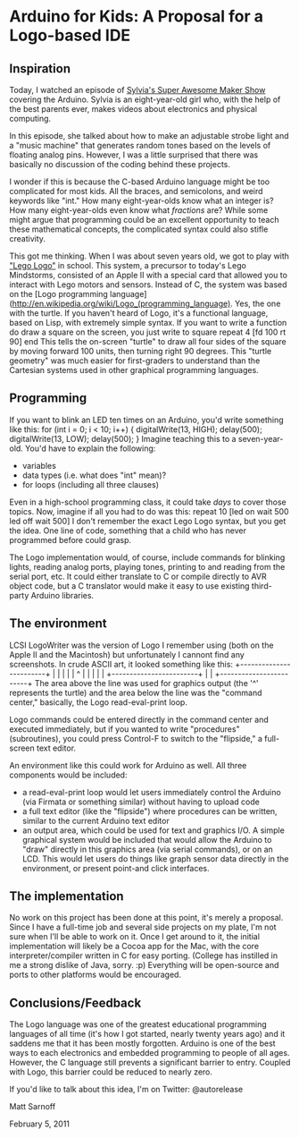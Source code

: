 Arduino for Kids: A Proposal for a Logo-based IDE
=================================================

Inspiration
-----------
Today, I watched an episode of [Sylvia's Super Awesome Maker Show](http://blog.makezine.com/archive/2010/08/super-awesome-sylvia-shows-super-si.html)
covering the Arduino. Sylvia is an eight-year-old girl who, with the help of the
best parents ever, makes videos about electronics and physical computing.

In this episode, she talked about how to make an adjustable strobe light and a
"music machine" that generates random tones based on the levels of floating
analog pins. However, I was a little surprised that there was basically no
discussion of the coding behind these projects.

I wonder if this is because the C-based Arduino language might be too
complicated for most kids. All the braces, and semicolons, and weird keywords
like "int." How many eight-year-olds know what an integer is? How many
eight-year-olds even know what _fractions_ are? While some might argue that
programming could be an excellent opportunity to teach these mathematical
concepts, the complicated syntax could also stifle creativity.

This got me thinking. When I was about seven years old, we got to play with
["Lego Logo"](http://en.wikipedia.org/wiki/Lego_Logo) in school. This system,
a precursor to today's Lego Mindstorms, consisted of an Apple II with a special
card that allowed you to interact with Lego motors and sensors. Instead of C,
the system was based on the [Logo programming language](http://en.wikipedia.org/wiki/Logo_(programming_language).
Yes, the one with the turtle. If you haven't heard of Logo, it's a functional language, based on Lisp, with extremely simple syntax. If you want to write a function do draw a square on the screen, you just write
    to square
    repeat 4 [fd 100 rt 90]
    end
This tells the on-screen "turtle" to draw all four sides of the square by moving
forward 100 units, then turning right 90 degrees. This "turtle geometry" was
much easier for first-graders to understand than the Cartesian systems used in
other graphical programming languages.

Programming
-----------
If you want to blink an LED ten times on an Arduino, you'd write something like
this:
    for (int i = 0; i < 10; i++)
    {
      digitalWrite(13, HIGH);
      delay(500);
      digitalWrite(13, LOW);
      delay(500);
    }
Imagine teaching this to a seven-year-old. You'd have to explain the following:

* variables
* data types (i.e. what does "int" mean)?
* for loops (including all three clauses)

Even in a high-school programming class, it could take _days_ to cover those
topics. Now, imagine if all you had to do was this:
    repeat 10 [led on wait 500 led off wait 500]
I don't remember the exact Lego Logo syntax, but you get the idea. One line of
code, something that a child who has never programmed before could grasp.

The Logo implementation would, of course, include commands for blinking lights,
reading analog ports, playing tones, printing to and reading from the serial
port, etc. It could either translate to C or compile directly to AVR object 
code, but a C translator would make it easy to use existing third-party Arduino
libraries.

The environment
---------------
LCSI LogoWriter was the version of Logo I remember using (both on the Apple II
and the Macintosh) but unfortunately I cannont find any screenshots. In crude
ASCII art, it looked something like this:
    +------------------------+
    |                        |
    |                        |
    |           ^            |
    |                        |
    |                        |
    +------------------------+
    |                        |
    +------------------------+
The area above the line was used for graphics output (the '^' represents the 
turtle) and the area below the line was the "command center," basically, the
Logo read-eval-print loop.

Logo commands could be entered directly in the command center and executed
immediately, but if you wanted to write "procedures" (subroutines), you could
press Control-F to switch to the "flipside," a full-screen text editor.

An environment like this could work for Arduino as well. All three components
would be included:

* a read-eval-print loop would let users immediately control the Arduino (via
  Firmata or something similar) without having to upload code
* a full text editor (like the "flipside") where procedures can be written,
  similar to the current Arduino text editor
* an output area, which could be used for text and graphics I/O. A simple
  graphical system would be included that would allow the Arduino to "draw"
  directly in this graphics area (via serial commands), or on an LCD. This would
  let users do things like graph sensor data directly in the environment, or
  present point-and click interfaces.

The implementation
------------------
No work on this project has been done at this point, it's merely a proposal.
Since I have a full-time job and several side projects on my plate, I'm not sure
when I'll be able to work on it. Once I get around to it, the initial
implementation will likely be a Cocoa app for the Mac, with the core
interpreter/compiler written in C for easy porting. (College has instilled in me
a strong dislike of Java, sorry. :p) Everything will be open-source and ports to
other platforms would be encouraged.

Conclusions/Feedback
--------------------
The Logo language was one of the greatest educational programming languages of
all time (it's how I got started, nearly twenty years ago) and it saddens me
that it has been mostly forgotten. Arduino is one of the best ways to each
electronics and embedded programming to people of all ages. However, the C
language still prevents a significant barrier to entry. Coupled with Logo, this
barrier could be reduced to nearly zero.

If you'd like to talk about this idea, I'm on Twitter: @autorelease

Matt Sarnoff

February 5, 2011

